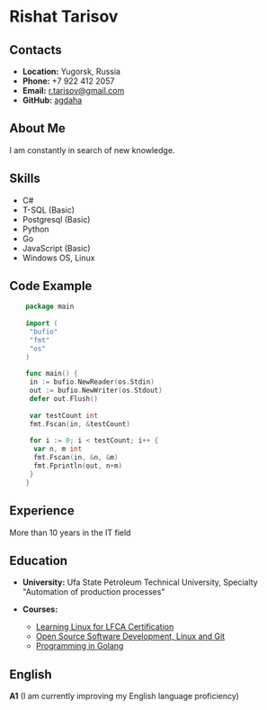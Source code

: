 # __Rishat Tarisov__

## __Contacts__

- __Location:__ Yugorsk, Russia
- __Phone:__ +7 922 412 2057
- __Email:__ <r.tarisov@gmail.com>
- __GitHub:__ [agdaha](https://github.com/agdaha)

## __About Me__

I am constantly in search of new knowledge.

## __Skills__

- C#
- T-SQL (Basic)
- Postgresql (Basic)
- Python
- Go
- JavaScript (Basic)
- Windows OS, Linux

## __Code Example__

```go
    package main
     
    import (
     "bufio"
     "fmt"
     "os"
    )
         
    func main() {
     in := bufio.NewReader(os.Stdin)
     out := bufio.NewWriter(os.Stdout)
     defer out.Flush()
     
     var testCount int
     fmt.Fscan(in, &testCount)
     
     for i := 0; i < testCount; i++ {
      var n, m int
      fmt.Fscan(in, &n, &m)
      fmt.Fprintln(out, n+m)
     }
    }
```

## __Experience__

More than 10 years in the IT field

## __Education__

- __University:__ Ufa State Petroleum Technical University, Specialty "Automation of production processes"
  
- __Courses:__
  - [Learning Linux for LFCA Certification](https://coursera.org/share/4bb22aed447bf1e92e2f668532dce14b)
  - [Open Source Software Development, Linux and Git](https://coursera.org/share/46d70c8564274719d739279b734d0be0)
  - [Programming in Golang](https://stepik.org/course/54403/)

## __English__

__A1__ (I am currently improving my English language proficiency)
